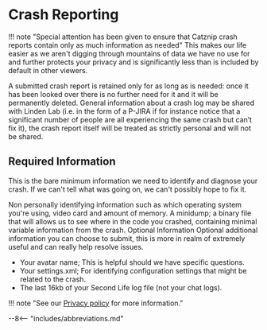 # Crash Reporting

!!! note "Special attention has been given to ensure that Catznip crash reports contain only as much information as needed"
    This makes our life easier as we aren't digging through mountains of data we have no use for and further protects your privacy and is significantly less than is included by default in other viewers.

A submitted crash report is retained only for as long as is needed: once it has been looked over there is no further need for it and it will be permanently deleted. General information about a crash log may be shared with Linden Lab (i.e. in the form of a P-JIRA if for instance notice that a significant number of people are all experiencing the same crash but can’t fix it), the crash report itself will be treated as strictly personal and will not be shared.

## Required Information

This is the bare minimum information we need to identify and diagnose your crash. If we can't tell what was going on, we can't possibly hope to fix it.

Non personally identifying information such as which operating system you're using, video card and amount of memory.
A minidump; a binary file that will allows us to see where in the code you crashed, containing minimal variable information from the crash.
Optional Information
Optional additional information you can choose to submit, this is more in realm of extremely useful and can really help resolve issues.

* Your avatar name; This is helpful should we have specific questions.
* Your settings.xml; For identifying configuration settings that might be related to the crash.
* The last 16kb of your Second Life log file (not your chat logs).

!!! note "See our [Privacy policy](../contact/privacy_policy.md) for more information."

--8<-- "includes/abbreviations.md"
